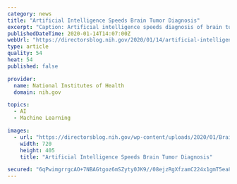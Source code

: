 ```yaml
---
category: news
title: "Artificial Intelligence Speeds Brain Tumor Diagnosis"
excerpt: "Caption: Artificial intelligence speeds diagnosis of brain tumors ... In this case, they used a special class of machine learning called deep neural networks, or deep learning. It’s inspired by the way neural networks in the human brain process information. In deep learning, computers look for patterns in large collections of data."
publishedDateTime: 2020-01-14T14:07:00Z
webUrl: "https://directorsblog.nih.gov/2020/01/14/artificial-intelligence-speeds-brain-tumor-diagnosis/"
type: article
quality: 54
heat: 54
published: false

provider:
  name: National Institutes of Health
  domain: nih.gov

topics:
  - AI
  - Machine Learning

images:
  - url: "https://directorsblog.nih.gov/wp-content/uploads/2020/01/BrainAI-Card.jpg"
    width: 720
    height: 405
    title: "Artificial Intelligence Speeds Brain Tumor Diagnosis"

secured: "6qPwimgrrgcAO+7NBAGtgoz6mSZyty0JK9//08ejzRgXfzamC224x1gmT5ea8n/dHsIvxJ4wJubTGUh18QfNkH0aAfsUUkUiktSkuxX/UEAtnX81E8hraNw0WY/aHxS3R3a6+z8xfVm8Mhnj98AwFn4j11Yt824g0jg+NcNhDeNSf4uCmgmAtIpXdN/cE7ZEMuPywqS1Gl1VfF1xoxqZc5xzfzNiBnMW70xs0B9XynIcOE4eS2zpOEPWPQurp4XSPIWMNo8jWYftMLXBPLyNz/FEeKhIrtaY82jUaz++aY1aNblr9LG1eppJrMKqLEYRJYW6tJ7hsqMVfvm3pwZKDv5eKOTMFOtm861oTtq/asCiXVRCtTd+TOPP8aOIuP/JWSNwwQ5qVBiSaRz8JhonFAUcF4r32aVZPITfaA2jz9RijkqDgrvaCJUnKyPmDyrvhkooiIL3aqOzXcZMKIkBZQ==;F0S+C92vORnJ8+MH4HOFzA=="
---
```


